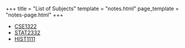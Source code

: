 +++
title = "List of Subjects"
template = "notes.html"
page_template = "notes-page.html"
+++

* [CSE1322](@/notes/CSE1322/_index.md)
* [STAT2332](@/notes/STAT2332/_index.md)
* [HIST1111](@/notes/HIST1111/_index.md)
